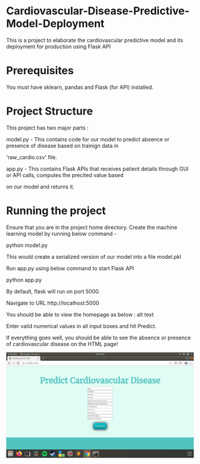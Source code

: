 # Cardiovascular-Disease-Predictive-Model-Deployment

This is a project to elaborate the cardiovascular predictive model and its deployment for production using Flask API

# Prerequisites

You must have sklearn, pandas and Flask (for API) installed.

# Project Structure

This project has two major parts :

model.py - This contains code for our model to predict absence or presence of disease based on trainign data in 

'raw_cardio.csv' file.

app.py - This contains Flask APIs that receives patient details through GUI or API calls, computes the precited value based 

on our model and returns it.

# Running the project

Ensure that you are in the project home directory. Create the machine learning model by running below command -

python model.py

This would create a serialized version of our model into a file model.pkl

Run app.py using below command to start Flask API

python app.py

By default, flask will run on port 5000.

Navigate to URL http://localhost:5000

You should be able to view the homepage as below : alt text

Enter valid numerical values in all input boxes and hit Predict.

If everything goes well, you should be able to see the absence or presence of cardiovascular disease on the HTML page!

![Screenshot](image.png)
